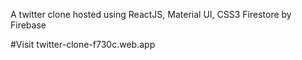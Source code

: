 
A twitter clone hosted using ReactJS, Material UI, CSS3 Firestore by Firebase

#Visit 
twitter-clone-f730c.web.app
